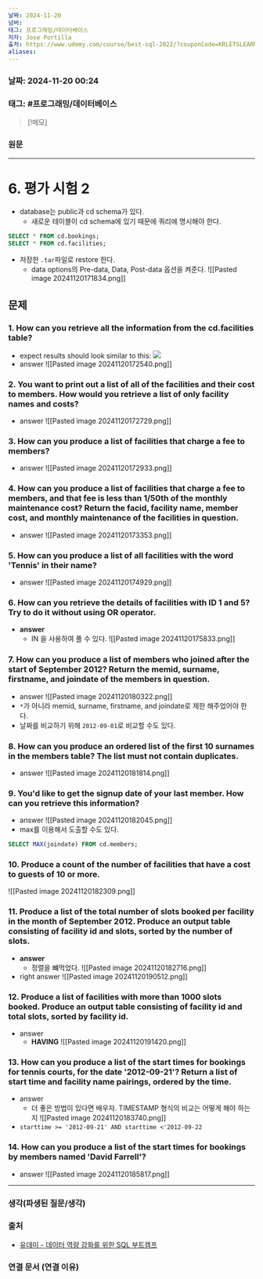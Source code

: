 ```yaml
---
날짜: 2024-11-20
넘버: 
태그: 프로그래밍/데이터베이스
저자: Jose Portilla
출처: https://www.udemy.com/course/best-sql-2022/?couponCode=KRLETSLEARNNOW
aliases:
---
```

### 날짜:  2024-11-20 00:24

### 태그: #프로그래밍/데이터베이스 

>[!메모]
>

### 원문
---
# 6. 평가 시험 2
- database는 public과 cd schema가 있다.
	- 새로운 테이블이 cd schema에 있기 때문에 쿼리에 명시해야 한다.
```sql
SELECT * FROM cd.bookings;
SELECT * FROM cd.facilities;
```
- 저장한 `.tar`파일로 restore 한다.
	- data options의 Pre-data, Data, Post-data 옵션을 켜준다.
![[Pasted image 20241120171834.png]]
## 문제
### 1. How can you retrieve all the information from the cd.facilities table?
- expect results should look similar to this:
![](https://lh7-rt.googleusercontent.com/docsz/AD_4nXdO17_JbfonoNXfDv14uFR-Ty_OYLPPu6c738zGPA1RZ5-EQK25tp59yw0LPH4nwq6eJXLUsHyZfT4Kfc613PkNYmuKKP6AMPHgnhymSyv4quW-S9Q-Cw__BkIzd_5kF7m-bI1vb2prX_Sv_UyZ7oa1cZ8?key=y-M5RsbpMoTQvm35JUQF9A)
- answer
![[Pasted image 20241120172540.png]]
### 2. You want to print out a list of all of the facilities and their cost to members. How would you retrieve a list of only facility names and costs?
- answer
![[Pasted image 20241120172729.png]]
### 3. How can you produce a list of facilities that charge a fee to members?
- answer
![[Pasted image 20241120172933.png]]
### 4. How can you produce a list of facilities that charge a fee to members, and that fee is less than 1/50th of the monthly maintenance cost? Return the facid, facility name, member cost, and monthly maintenance of the facilities in question.
- answer
![[Pasted image 20241120173353.png]]
### 5. How can you produce a list of all facilities with the word 'Tennis' in their name?
- answer
![[Pasted image 20241120174929.png]]

### 6. How can you retrieve the details of facilities with ID 1 and 5? Try to do it without using OR operator.
- **answer**
	- IN 을 사용하여 풀 수 있다.
![[Pasted image 20241120175833.png]]
### 7. How can you produce a list of members who joined after the start of September 2012? Return the memid, surname, firstname, and joindate of the members in question.
- answer
![[Pasted image 20241120180322.png]]
- `*`가 아니라 memid, surname, firstname, and joindate로 제한 해주었어야 한다.
- 날짜를 비교하기 위해 `2012-09-01`로 비교할 수도 있다.
### 8. How can you produce an ordered list of the first 10 surnames in the members table? The list must not contain duplicates.
- answer
![[Pasted image 20241120181814.png]]
### 9. You'd like to get the signup date of your last member. How can you retrieve this information?
- answer
![[Pasted image 20241120182045.png]]
- max를 이용해서 도출할 수도 있다.
```sql
SELECT MAX(joindate) FROM cd.members;
```
### 10. Produce a count of the number of facilities that have a cost to guests of 10 or more.
![[Pasted image 20241120182309.png]]
### 11. Produce a list of the total number of slots booked per facility in the month of September 2012. Produce an output table consisting of facility id and slots, sorted by the number of slots.
- **answer**
	- 정렬을 뺴먹었다.
![[Pasted image 20241120182716.png]]
- right answer
![[Pasted image 20241120190512.png]]

### 12. Produce a list of facilities with more than 1000 slots booked. Produce an output table consisting of facility id and total slots, sorted by facility id.
- answer
	- **HAVING**
![[Pasted image 20241120191420.png]]

### 13. How can you produce a list of the start times for bookings for tennis courts, for the date '2012-09-21'? Return a list of start time and facility name pairings, ordered by the time.
- answer
	- 더 좋은 방법이 있다면 배우자. TIMESTAMP 형식의 비교는 어떻게 해야 하는지
![[Pasted image 20241120183740.png]]
- `starttime >= '2012-09-21' AND starttime <'2012-09-22 `

### 14. How can you produce a list of the start times for bookings by members named 'David Farrell'?
- answer
![[Pasted image 20241120185817.png]]

---
### 생각(파생된 질문/생각)

### 출처
- [유데미 - 데이터 역량 강화를 위한 SQL 부트캠프](https://www.udemy.com/course/best-sql-2022)

### 연결 문서 (연결 이유)
